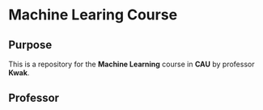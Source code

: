 # Machine Learing Course

## Purpose
This is a repository for the **Machine Learning** course in **CAU** by professor **Kwak**.

## Professor
<a href="https://github.com/ikwak2">
